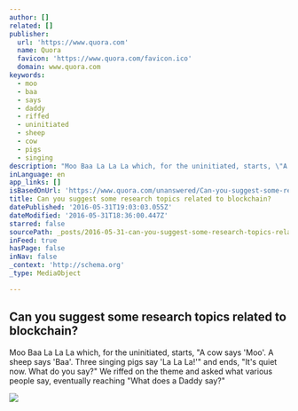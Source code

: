 ```yaml
---
author: []
related: []
publisher:
  url: 'https://www.quora.com'
  name: Quora
  favicon: 'https://www.quora.com/favicon.ico'
  domain: www.quora.com
keywords:
  - moo
  - baa
  - says
  - daddy
  - riffed
  - uninitiated
  - sheep
  - cow
  - pigs
  - singing
description: "Moo Baa La La La which, for the uninitiated, starts, \"A cow says 'Moo'. A sheep says 'Baa'. Three singing pigs say 'La La La!'\" and ends, \"It's quiet now. What do you say?\" We riffed on the theme and asked what various people say, eventually reaching \"What does a Daddy say?\""
inLanguage: en
app_links: []
isBasedOnUrl: 'https://www.quora.com/unanswered/Can-you-suggest-some-research-topics-related-to-blockchain'
title: Can you suggest some research topics related to blockchain?
datePublished: '2016-05-31T19:03:03.055Z'
dateModified: '2016-05-31T18:36:00.447Z'
starred: false
sourcePath: _posts/2016-05-31-can-you-suggest-some-research-topics-related-to-blockchain.md
inFeed: true
hasPage: false
inNav: false
_context: 'http://schema.org'
_type: MediaObject

---
```

<article style=""><h1>Can you suggest some research topics related to blockchain?</h1><p>Moo Baa La La La which, for the uninitiated, starts, "A cow says 'Moo'. A sheep says 'Baa'. Three singing pigs say 'La La La!'" and ends, "It's quiet now. What do you say?" We riffed on the theme and asked what various people say, eventually reaching "What does a Daddy say?"</p><img src="https://qsf.is.quoracdn.net/-images.new_grid.fb_share_default.pnge6dde9cfa6e03c43.png" /></article>